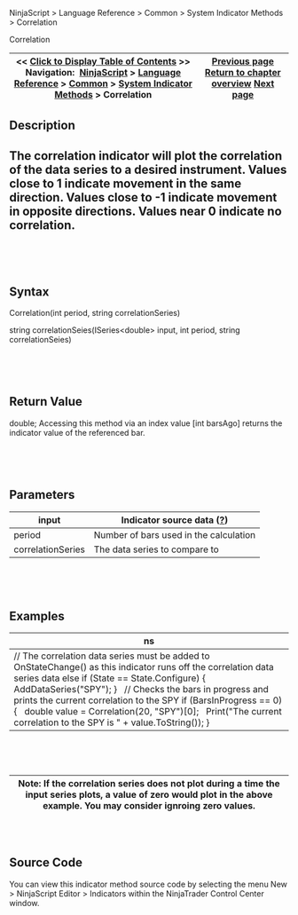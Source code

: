 ﻿


NinjaScript \> Language Reference \> Common \> System Indicator Methods \> Correlation






















Correlation







| \<\< [Click to Display Table of Contents](correlation.md) \>\> **Navigation:**     [NinjaScript](ninjascript-1.md) \> [Language Reference](language_reference_wip-1.md) \> [Common](common-1.md) \> [System Indicator Methods](indicators-1.md) \> Correlation | [Previous page](commodity_channel_index_cci-1.md) [Return to chapter overview](indicators-1.md) [Next page](current_day_ohl-1.md) |
| --- | --- |











## Description


## The correlation indicator will plot the correlation of the data series to a desired instrument. Values close to 1 indicate movement in the same direction. Values close to \-1 indicate movement in opposite directions. Values near 0 indicate no correlation.


 


 


## Syntax


Correlation(int period, string correlationSeries)  

string correlationSeies(ISeries\<double\> input, int period, string correlationSeies)


 


 


## Return Value


double; Accessing this method via an index value \[int barsAgo] returns the indicator value of the referenced bar.


 


 


## Parameters




| input | Indicator source data ([?](valid_input_data_for_indicator-1.md)) |
| --- | --- |
| period | Number of bars used in the calculation |
| correlationSeries | The data series to compare to |



 


 


## Examples




| ns |
| --- |
| // The correlation data series must be added to OnStateChange() as this indicator runs off the correlation data series data else if (State \=\= State.Configure) {    AddDataSeries("SPY"); }   // Checks the bars in progress and prints the current correlation to the SPY if (BarsInProgress \=\= 0) {    double value \= Correlation(20, "SPY")\[0];    Print("The current correlation to the SPY is " \+ value.ToString()); } |



 


 




| Note: If the correlation series does not plot during a time the input series plots, a value of zero would plot in the above example. You may consider ignroing zero values. |
| --- |



## 


 


## Source Code


You can view this indicator method source code by selecting the menu New \> NinjaScript Editor \> Indicators within the NinjaTrader Control Center window.








